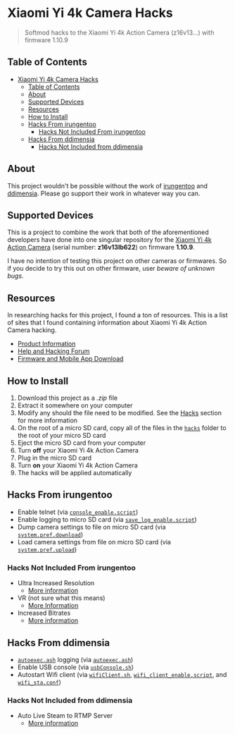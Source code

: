 # Xiaomi Yi 4k Camera Hacks

> Softmod hacks to the Xiaomi Yi 4k Action Camera (z16v13...) with firmware 1.10.9

## Table of Contents

- [Xiaomi Yi 4k Camera Hacks](#xiaomi-yi-4k-camera-hacks)
  - [Table of Contents](#table-of-contents)
  - [About](#about)
  - [Supported Devices](#supported-devices)
  - [Resources](#resources)
  - [How to Install](#how-to-install)
  - [Hacks From irungentoo](#hacks-from-irungentoo)
    - [Hacks Not Included From irungentoo](#hacks-not-included-from-irungentoo)
  - [Hacks From ddimensia](#hacks-from-ddimensia)
    - [Hacks Not Included from ddimensia](#hacks-not-included-from-ddimensia)

## About

This project wouldn't be possible without the work of [irungentoo](https://github.com/irungentoo/Xiaomi_Yi_4k_Camera/) and [ddimensia](https://github.com/ddimensia/yi_4k_hacks). Please go support their work in whatever way you can.

## Supported Devices

This is a project to combine the work that both of the aforementioned developers have done into one singular repository for the [Xiaomi Yi 4k Action Camera](https://dashcamtalk.com/yi-4k-action-camera/) (serial number: **z16v13lb622**) on firmware **1.10.9**.

I have no intention of testing this project on other cameras or firmwares. So if you decide to try this out on other firmware, user _beware of unknown bugs_.

## Resources

In researching hacks for this project, I found a ton of resources. This is a list of sites that I found containing information about Xiaomi Yi 4k Action Camera hacking.

- [Product Information](https://dashcamtalk.com/yi-4k-action-camera/)
- [Help and Hacking Forum](https://dashcamtalk.com/forum/forums/yi-4k-action-camera.195/)
- [Firmware and Mobile App Download](https://www2.yitechnology.com/firmware/index/class/action)


## How to Install

1. Download this project as a _.zip_ file
2. Extract it somewhere on your computer
3. Modify any should the file need to be modified. See the [Hacks](#hacks) section for more information
4. On the root of a micro SD card, copy all of the files in the [`hacks`](hacks/) folder to the root of your micro SD card
5. Eject the micro SD card from your computer
6. Turn **off** your Xiaomi Yi 4k Action Camera
7. Plug in the micro SD card
8. Turn **on** your Xiaomi Yi 4k Action Camera
9. The hacks will be applied automatically

## Hacks From irungentoo

- Enable telnet (via [`console_enable.script`](hacks/console_enable.script))
- Enable logging to micro SD card (via [`save_log_enable.script`](hacks/save_log_enable.script))
- Dump camera settings to file on micro SD card (via [`system.pref.download`](hacks/system.pref.download))
- Load camera settings from file on micro SD card (via [`system.pref.upload`](hacks/system.pref.upload.1))

### Hacks Not Included From irungentoo

- Ultra Increased Resolution
  - [More information](https://github.com/irungentoo/Xiaomi_Yi_4k_Camera/tree/master/4k/ultra_increased_resolution/1.10.9)
- VR (not sure what this means)
  - [More Information](https://github.com/irungentoo/Xiaomi_Yi_4k_Camera/tree/master/4k/vr)
- Increased Bitrates
  - [More information](https://github.com/irungentoo/Xiaomi_Yi_4k_Camera/tree/master/bitrate/4k/1.10.9)

## Hacks From ddimensia

- [`autoexec.ash`](hacks/autoexec.ash) logging (via [`autoexec.ash`](hacks/autoexec.ash))
- Enable USB console (via [`usbConsole.sh`](hacks/scripts/usbConsole.sh))
- Autostart Wifi client (via [`wifiClient.sh`](hacks/scripts/wifiClient.sh), [`wifi_client_enable.script`](hacks/wifi_client_enable.script), and [`wifi_sta.conf`](hacks/wifi_sta.conf))

### Hacks Not Included from ddimensia

- Auto Live Steam to RTMP Server
  - [More information](https://github.com/ddimensia/yi_4k_hacks#rtmp-streaming)
